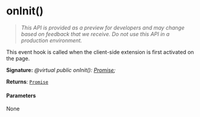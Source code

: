 # onInit()

> _This API is provided as a preview for developers and may change based on feedback that we receive.  Do not use this API in a production environment._

This event hook is called when the client-side extension is first activated on the page.

**Signature:** _@virtual public onInit(): [Promise](../../web-apis/class/promise.md)<void>;_

**Returns**: [`Promise`](../../web-apis/class/promise.md)<void>





#### Parameters
None



